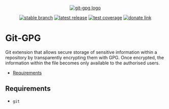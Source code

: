 <div align="center">

  [![git-gpg logo](https://avatars.githubusercontent.com/u/2833247?s=160)](#)<br>

  [![stable branch](https://img.shields.io/badge/dynamic/json.svg?logo=github&color=lightgrey&label=stable&query=%24.default_branch&url=https%3A%2F%2Fapi.github.com%2Frepos%2FUrsaDK%2Fgit-gpg)](https://github.com/UrsaDK/git-gpg)
  [![latest release](https://img.shields.io/badge/dynamic/json.svg?logo=docker&color=blue&label=release&query=%24.name&url=https%3A%2F%2Fapi.github.com%2Frepos%2FUrsaDK%2Fgit-gpg%2Freleases%2Flatest)](https://hub.docker.com/r/ursadk/git-gpg)
  [![test coverage](https://codecov.io/gh/UrsaDK/git-gpg/graph/badge.svg)](https://codecov.io/gh/UrsaDK/git-gpg)
  [![donate link](https://img.shields.io/badge/donate-coinbase-gold.svg?colorB=ff8e00&logo=bitcoin)](https://commerce.coinbase.com/checkout/0de16e60-3c37-4f5a-ab85-7a2708b40d68)

</div>

# Git-GPG

Git extension that allows secure storage of sensitive information within a repository by transparently encrypting them with GPG. Once encrypted, the information within the file becomes only available to the authorised users.

- [Requirements](#requirements)


## Requirements

  - `git`
